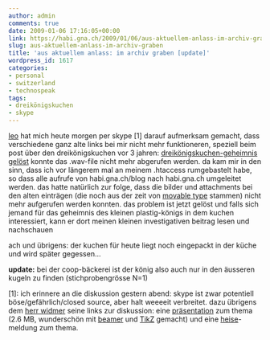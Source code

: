 ```yaml
---
author: admin
comments: true
date: 2009-01-06 17:16:05+00:00
link: https://habi.gna.ch/2009/01/06/aus-aktuellem-anlass-im-archiv-graben/
slug: aus-aktuellem-anlass-im-archiv-graben
title: 'aus aktuellem anlass: im archiv graben [update]'
wordpress_id: 1617
categories:
- personal
- switzerland
- technospeak
tags:
- dreikönigskuchen
- skype
---
```


[leo](http://leo.buettiker.org/) hat mich heute morgen per skype [1] darauf aufmerksam gemacht, dass verschiedene ganz alte links bei mir nicht mehr funktioneren, speziell beim post über den dreikönigskuchen vor 3 jahren: [dreikönigskuchen-geheimnis gelöst](https://habi.gna.ch/2005/01/10/dreiknigskuchen-geheimnis-gelst-with-short-english-explanation/) konnte das .wav-file nicht mehr abgerufen werden.
da kam mir in den sinn, dass ich vor längerem mal an meinem .htaccess rumgebastelt habe, so dass alle aufrufe von habi.gna.ch/blog nach habi.gna.ch umgeleitet werden.
das hatte natürlich zur folge, dass die bilder und attachments bei den alten einträgen (die noch aus der zeit von [movable type](http://www.movabletype.com/) stammen) nicht mehr aufgerufen werden konnten.
das problem ist jetzt gelöst und falls sich jemand für das geheimnis des kleinen plastig-königs in dem kuchen interessiert, kann er dort meinen kleinen investigativen beitrag lesen und nachschauen

ach und übrigens: der kuchen für heute liegt noch eingepackt in der küche und wird später gegessen...

**update:** bei der coop-bäckerei ist der könig also auch nur in den äusseren kugeln zu finden (stichprobengrösse N=1)

[1]: ich erinnere an die diskussion gestern abend: skype ist zwar potentiell böse/gefährlich/closed source, aber halt weeeeit verbreitet.
dazu übrigens dem [herr widmer](https://blog.dasrecht.net/) seine links zur diskussion: eine [präsentation](http://www.secdev.org/conf/skype_BHEU06.handout.pdf) zum thema (2.6 MB, wunderschön mit [beamer](http://latex-beamer.sourceforge.net/) und [TikZ](http://flickr.com/photos/habi/tags/tikz/) gemacht) und eine [heise](http://www.heise.de/newsticker/Skype-unter-die-Lupe-genommen--/meldung/71094)-meldung zum thema.
